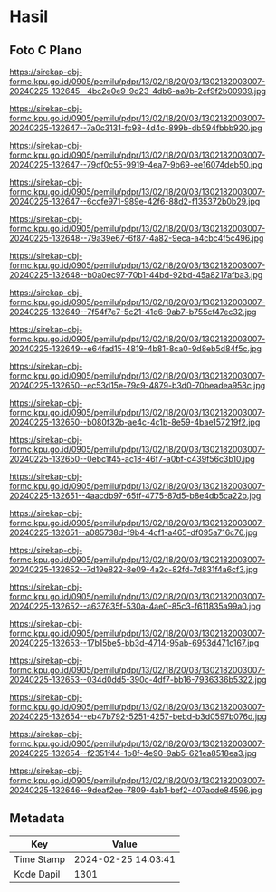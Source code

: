 # Hasil

## Foto C Plano

https://sirekap-obj-formc.kpu.go.id/0905/pemilu/pdpr/13/02/18/20/03/1302182003007-20240225-132645--4bc2e0e9-9d23-4db6-aa9b-2cf9f2b00939.jpg

https://sirekap-obj-formc.kpu.go.id/0905/pemilu/pdpr/13/02/18/20/03/1302182003007-20240225-132647--7a0c3131-fc98-4d4c-899b-db594fbbb920.jpg

https://sirekap-obj-formc.kpu.go.id/0905/pemilu/pdpr/13/02/18/20/03/1302182003007-20240225-132647--79df0c55-9919-4ea7-9b69-ee16074deb50.jpg

https://sirekap-obj-formc.kpu.go.id/0905/pemilu/pdpr/13/02/18/20/03/1302182003007-20240225-132647--6ccfe971-989e-42f6-88d2-f135372b0b29.jpg

https://sirekap-obj-formc.kpu.go.id/0905/pemilu/pdpr/13/02/18/20/03/1302182003007-20240225-132648--79a39e67-6f87-4a82-9eca-a4cbc4f5c496.jpg

https://sirekap-obj-formc.kpu.go.id/0905/pemilu/pdpr/13/02/18/20/03/1302182003007-20240225-132648--b0a0ec97-70b1-44bd-92bd-45a8217afba3.jpg

https://sirekap-obj-formc.kpu.go.id/0905/pemilu/pdpr/13/02/18/20/03/1302182003007-20240225-132649--7f54f7e7-5c21-41d6-9ab7-b755cf47ec32.jpg

https://sirekap-obj-formc.kpu.go.id/0905/pemilu/pdpr/13/02/18/20/03/1302182003007-20240225-132649--e64fad15-4819-4b81-8ca0-9d8eb5d84f5c.jpg

https://sirekap-obj-formc.kpu.go.id/0905/pemilu/pdpr/13/02/18/20/03/1302182003007-20240225-132650--ec53d15e-79c9-4879-b3d0-70beadea958c.jpg

https://sirekap-obj-formc.kpu.go.id/0905/pemilu/pdpr/13/02/18/20/03/1302182003007-20240225-132650--b080f32b-ae4c-4c1b-8e59-4bae157219f2.jpg

https://sirekap-obj-formc.kpu.go.id/0905/pemilu/pdpr/13/02/18/20/03/1302182003007-20240225-132650--0ebc1f45-ac18-46f7-a0bf-c439f56c3b10.jpg

https://sirekap-obj-formc.kpu.go.id/0905/pemilu/pdpr/13/02/18/20/03/1302182003007-20240225-132651--4aacdb97-65ff-4775-87d5-b8e4db5ca22b.jpg

https://sirekap-obj-formc.kpu.go.id/0905/pemilu/pdpr/13/02/18/20/03/1302182003007-20240225-132651--a085738d-f9b4-4cf1-a465-df095a716c76.jpg

https://sirekap-obj-formc.kpu.go.id/0905/pemilu/pdpr/13/02/18/20/03/1302182003007-20240225-132652--7d19e822-8e09-4a2c-82fd-7d831f4a6cf3.jpg

https://sirekap-obj-formc.kpu.go.id/0905/pemilu/pdpr/13/02/18/20/03/1302182003007-20240225-132652--a637635f-530a-4ae0-85c3-f611835a99a0.jpg

https://sirekap-obj-formc.kpu.go.id/0905/pemilu/pdpr/13/02/18/20/03/1302182003007-20240225-132653--17b15be5-bb3d-4714-95ab-6953d471c167.jpg

https://sirekap-obj-formc.kpu.go.id/0905/pemilu/pdpr/13/02/18/20/03/1302182003007-20240225-132653--034d0dd5-390c-4df7-bb16-7936336b5322.jpg

https://sirekap-obj-formc.kpu.go.id/0905/pemilu/pdpr/13/02/18/20/03/1302182003007-20240225-132654--eb47b792-5251-4257-bebd-b3d0597b076d.jpg

https://sirekap-obj-formc.kpu.go.id/0905/pemilu/pdpr/13/02/18/20/03/1302182003007-20240225-132654--f2351f44-1b8f-4e90-9ab5-621ea8518ea3.jpg

https://sirekap-obj-formc.kpu.go.id/0905/pemilu/pdpr/13/02/18/20/03/1302182003007-20240225-132646--9deaf2ee-7809-4ab1-bef2-407acde84596.jpg


## Metadata

| Key        | Value               |
| ---------- | ------------------- |
| Time Stamp | 2024-02-25 14:03:41 |
| Kode Dapil | 1301                |



